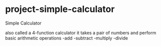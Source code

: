 # project-simple-calculator

Simple Calculator

also called a 4-function calculator
it takes a pair of numbers and perform basic arithmetic operations
-add
-subtract
-multiply
-divide
